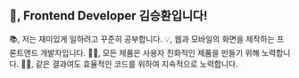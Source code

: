 ## 👋, Frontend Developer 김승환입니다!
📚, 저는 재미있게 일하려고 꾸준히 공부합니다.
💡, 웹과 모바일의 화면을 제작하는 프론트앤드 개발자입니다.
🏋️‍♂️, 모든 제품은 사용자 친화적인 제품을 만들기 위해 노력합니다.
🏃‍♂️, 같은 결과여도 효율적인 코드를 위하여 지속적으로 노력합니다.
